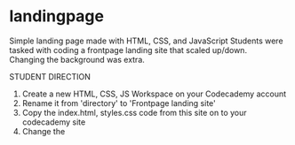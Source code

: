 # landingpage
Simple landing page made with HTML, CSS, and JavaScript
Students were tasked with coding a frontpage landing site that scaled up/down.  
Changing the background was extra.

STUDENT DIRECTION
1. Create a new HTML, CSS, JS Workspace on your Codecademy account
2. Rename it from 'directory' to 'Frontpage landing site'
3. Copy the index.html, styles.css code from this site on to your codecademy site
4. Change the <title> of your website
5. Change the h1 of your website
6. Change the h4 of your website
